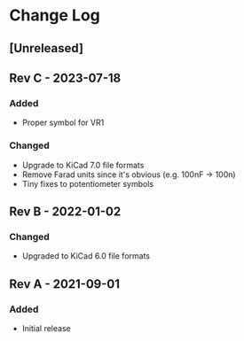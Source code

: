# Change Log

## [Unreleased]

## Rev C - 2023-07-18

### Added

- Proper symbol for VR1

### Changed

- Upgrade to KiCad 7.0 file formats
- Remove Farad units since it's obvious (e.g. 100nF -> 100n)
- Tiny fixes to potentiometer symbols

## Rev B - 2022-01-02

### Changed

- Upgraded to KiCad 6.0 file formats

## Rev A - 2021-09-01

### Added

- Initial release
